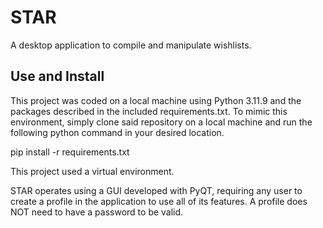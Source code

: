 # STAR

A desktop application to compile and manipulate wishlists.

## Use and Install

This project was coded on a local machine using Python 3.11.9 and the packages described in the included requirements.txt. To mimic this environment, simply clone said repository on a local machine and run the following python command in your desired location.

pip install -r requirements.txt

This project used a virtual environment.

STAR operates using a GUI developed with PyQT, requiring any user to create a profile in the application to use all of its features.
A profile does NOT need to have a password to be valid.